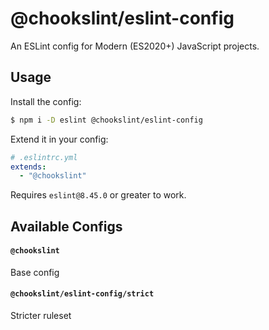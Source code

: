 # @chookslint/eslint-config

An ESLint config for Modern (ES2020+) JavaScript projects.

## Usage

Install the config:

```sh
$ npm i -D eslint @chookslint/eslint-config
```

Extend it in your config:

```yml
# .eslintrc.yml
extends:
  - "@chookslint"
```

Requires `eslint@8.45.0` or greater to work.

## Available Configs

#### `@chookslint`

Base config

#### `@chookslint/eslint-config/strict`

Stricter ruleset
